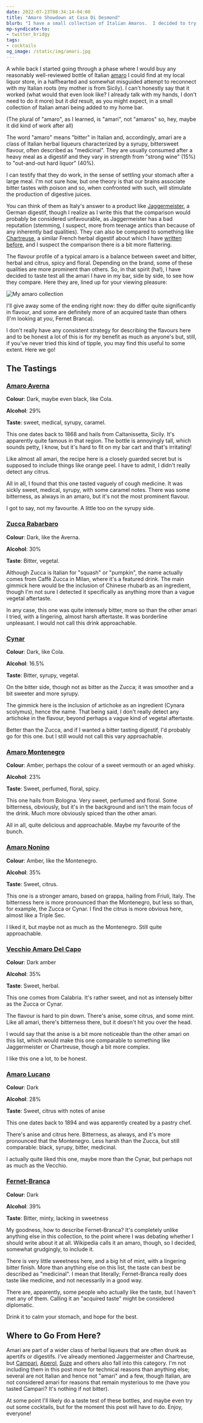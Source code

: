 ```yaml
---
date: 2022-07-23T08:34:14-04:00
title: "Amaro Showdown at Casa Di Desmond"
blurb: "I have a small collection of Italian Amaros.  I decided to try them all"
mp-syndicate-to:
- twitter_bridgy
tags: 
- cocktails
og_image: /static/img/amari.jpg
---
```


A while back I started going through a phase where I would buy any
reasonably well-reviewed bottle of Italian [amaro][1] I could find at my
local liquor store, in a halfhearted and somewhat misguided attempt to
reconnect with my Italian roots (my mother is from Sicily).  I can't
honestly say that it worked (what would that even look like?  I already talk
with my hands, I don't need to do it more) but it *did* result, as you might
expect, in a small collection of Italian amari being added to my home bar.

(The plural of "amaro", as I learned, is "amari", not "amaros" so, hey,
maybe it did kind of work after all)

The word "amaro" means "bitter" in Italian and, accordingly, amari are a
class of Italian herbal liqueurs characterized by a syrupy, bittersweet
flavour, often described as "medicinal".  They are usually consumed after a
heavy meal as a digestif and they vary in strength from "strong wine" (15%)
to "out-and-out hard liquor" (40%).

I can testify that they do work, in the sense of settling your stomach after
a large meal.  I'm not sure how, but one theory is that our brains associate
bitter tastes with poison and so, when confronted with such, will stimulate
the production of digestive juices.

You can think of them as Italy's answer to a product like
[Jaggermeister][2], a German digestif, though I realize as I write this that
the comparison would probably be considered unfavourable, as Jaggermeister
has a bad reputation (stemming, I suspect, more from teenage antics than
because of any inherently bad qualities).  They can also be compared to
something like [Chartreuse][3], a similar French herbal digestif about which
I have [written before][4], and I suspect the comparison there is a bit more
flattering.

The flavour profile of a typical amaro is a balance between sweet and
bitter, herbal and citrus, spicy and floral.  Depending on the brand, some
of these qualities are more prominent than others.  So, in that spirit
(ha!), I have decided to taste test all the amari I have in my bar, side by
side, to see how they compare.  Here they are, lined up for your viewing
pleasure:

<img src="/static/img/amari.jpg"
     alt="My amaro collection"
     class="u-featured entry__photo image"/>

I'll give away some of the ending right now: they do differ quite
significantly in flavour, and some are definitely more of an acquired taste
than others (I'm looking at *you*, Fernet Branca).

I don't really have any consistent strategy for describing the flavours here
and to be honest a lot of this is for my benefit as much as anyone's but,
still, if you've never tried this kind of tipple, you may find this
useful to some extent.  Here we go!

## The Tastings

### [Amaro Averna][5]

**Colour**: Dark, maybe even black, like Cola.

**Alcohol**: 29%

**Taste**: sweet, medical, syrupy, caramel.

This one dates back to 1868 and hails from Caltanissetta, Sicily.  It's
apparently quite famous in that region.  The bottle is annoyingly tall,
which sounds petty, I know, but it's hard to fit on my bar cart and that's
irritating!

Like almost all amari, the recipe here is a closely guarded secret but is
supposed to include things like orange peel.  I have to admit, I didn't
really detect any citrus.

All in all, I found that this one tasted vaguely of cough medicine.  It was
sickly sweet, medical, syrupy, with some caramel notes.  There was some
bitterness, as always in an amaro, but it's not the most prominent flavour.

I got to say, not my favourite.  A little too on the syrupy side.

### [Zucca Rabarbaro][6]

**Colour**: Dark, like the Averna.

**Alcohol**: 30%

**Taste**: Bitter, vegetal.

Although Zucca is Italian for "squash" or "pumpkin", the name actually comes
from Caffè Zucca in Milan, where it's a featured drink.  The main gimmick
here would be the inclusion of Chinese rhubarb as an ingredient, though I'm
not sure I detected it specifically as anything more than a vague vegetal
aftertaste.
 
In any case, this one was quite intensely bitter, more so than the other
amari I tried, with a lingering, almost harsh aftertaste.  It was borderline
unpleasant.  I would not call this drink approachable.

### [Cynar][7]

**Colour**: Dark, like Cola.

**Alcohol**: 16.5%

**Taste**: Bitter, syrupy, vegetal.

On the bitter side, though not as bitter as the Zucca; it was smoother and a
bit sweeter and more syrupy.

The gimmick here is the inclusion of artichoke as an ingredient (Cynara
scolymus), hence the name.  That being said, I don't really detect any
artichoke in the flavour, beyond perhaps a vague kind of vegetal aftertaste.

Better than the Zucca, and if I wanted a bitter tasting digestif, I'd
probably go for this one. but I still would not call this vary approachable.

### [Amaro Montenegro][8]

**Colour**: Amber, perhaps the colour of a sweet vermouth or an aged whisky.

**Alcohol**: 23%

**Taste**: Sweet, perfumed, floral, spicy.

This one hails from Bologna. Very sweet, perfumed and floral.  Some
bitterness, obviously, but it's in the background and isn't the main focus
of the drink.  Much more obviously spiced than the other amari.

All in all, quite delicious and approachable.  Maybe my favourite of the
bunch.

### [Amaro Nonino][9]

**Colour**: Amber, like the Montenegro.

**Alcohol**: 35%

**Taste**: Sweet, citrus.

This one is a stronger amaro, based on grappa, hailing from Friuli, Italy.
The bitterness here is more pronounced than the Montenegro, but less so
than, for example, the Zucca or Cynar.  I find the citrus is more obvious
here, almost like a Triple Sec.

I liked it, but maybe not as much as the Montenegro.  Still quite
approachable.

### [Vecchio Amaro Del Capo][10]

**Colour**: Dark amber

**Alcohol**: 35%

**Taste**: Sweet, herbal.

This one comes from Calabria.  It's rather sweet, and not as intensely
bitter as the Zucca or Cynar.

The flavour is hard to pin down.  There's anise, some citrus, and some mint.
Like all amari, there's bitterness there, but it doesn't hit you over the
head.

I would say that the anise is a bit more noticeable than the other amari on
this list, which would make this one comparable to something like
Jaggermeister or Chartreuse, though a bit more complex.

I like this one a lot, to be honest.

### [Amaro Lucano][11]

**Colour**: Dark

**Alcohol**: 28%

**Taste**: Sweet, citrus with notes of anise

This one dates back to 1894 and was apparently created by a pastry chef.

There's anise and citrus here.  Bitterness, as always, and it's more
pronounced that the Montenegro.  Less harsh than the Zucca, but still
comparable: black, syrupy, bitter, medicinal.

I actually quite liked this one, maybe more than the Cynar, but perhaps not
as much as the Vecchio.

### [Fernet-Branca][12]

**Colour**: Dark

**Alcohol**: 39%

**Taste**:  Bitter, minty, lacking in sweetness

My goodness, how to describe Fernet-Branca?  It's completely unlike anything
else in this collection, to the point where I was debating whether I should
write about it at all.  Wikipedia calls it an amaro, though, so I decided,
somewhat grudgingly, to include it.

There is very little sweetness here, and a big hit of mint, with a lingering
bitter finish.  More than anything else on this list, the taste can best be
described as "medicinal".  I mean that literally; Fernet-Branca really does
taste like medicine, and not necessarily in a good way.

There are, apparently, some people who actually like the taste, but I
haven't met any of them.  Calling it an "acquired taste" might be
considered diplomatic.

Drink it to calm your stomach, and hope for the best.

## Where to Go From Here?

Amari are part of a wider class of herbal liqueurs that are often drunk as
apertifs or digestifs.  I've already mentioned Jaggermeister and Chartreuse,
but [Campari][13], [Aperol][14], [Suze][15] and others also fall into this
category.  I'm not including them in this post more for technical reasons
than anything else; several are not Italian and hence not "amari" and a few,
though Italian, are not considered amari for reasons that remain mysterious
to me (have you tasted Campari?  It's nothing if not bitter).

At some point I'll likely do a taste test of these bottles, and maybe even
try out some cocktails, but for the moment this post will have to do.
Enjoy, everyone!

[1]: https://en.wikipedia.org/wiki/Amaro_(liqueur)
[2]: https://en.wikipedia.org/wiki/J%C3%A4germeister
[3]: https://en.wikipedia.org/wiki/Chartreuse_(liqueur)
[4]: /2016/12/31/chartreuse
[5]: https://en.wikipedia.org/wiki/Amaro_Averna
[6]: https://en.wikipedia.org/wiki/Zucca_(aperitif)
[7]: https://en.wikipedia.org/wiki/Cynar
[8]: https://en.wikipedia.org/wiki/Amaro_Montenegro
[9]: https://www.saq.com/en/10999073
[10]: https://www.vecchioamarodelcapo.com/en/
[11]: https://en.wikipedia.org/wiki/Amaro_Lucano
[12]: https://en.wikipedia.org/wiki/Fernet-Branca
[13]: https://en.wikipedia.org/wiki/Campari
[14]: https://en.wikipedia.org/wiki/Aperol
[15]: https://en.wikipedia.org/wiki/Suze_(drink)

